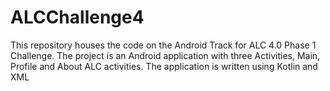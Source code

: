 # ALCChallenge4
This repository houses the code on the Android Track for ALC 4.0 Phase 1 Challenge. The project is 
an Android application with three Activities, Main, Profile and About ALC activities. 
The application is written using Kotlin and XML
